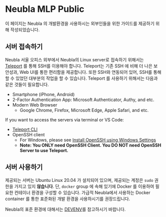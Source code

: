 # Neubla MLP Public

이 페이지는 Neubla 의 개발환경을 사용하시는 외부인들을 위한 가이드를 제공하기 위해 작성되었습니다.

## 서버 접속하기

Neubla 서울 오피스 외부에서 Neubla의 Linux server로 접속하기 위해서는 
[Teleport](https://goteleport.com/) 를 통해 SSH를 이용해야 합니다. 
Teleport는 기존 SSH 에 비해 더 나은 보안성과, Web UI를 통한
편리함을 제공합니다. 또한 SSH와 연동되어 있어, SSH를 통해 할 수 있었던 대부분의
작업을 할 수 있습니다.  Teleport 를 사용하기 위해서는 다음과 같은 것들이
필요합니다.

* Smartphone (iPhone, Android)
* 2-Factor Authentication App: Microsoft Authenticator, Authy, and etc.
* Modern Web Browser
  - Google Chrome, Firefox, Microsoft Edge, Apple Safari, and etc.

If you want to access the servers via terminal or VS Code:

* [Teleport CLI](https://goteleport.com/docs/installation/)
* OpenSSH client
  - For Windows, please see [Install OpenSSH using Windows Settings](https://docs.microsoft.com/en-us/windows-server/administration/openssh/openssh_install_firstuse#install-openssh-using-windows-settings)
  - **Note: You ONLY need OpenSSH Client. You DO NOT need OpenSSH Server to use Teleport.**

## 서버 사용하기 

제공되는 서버는 Ubuntu Linux 20.04 가 설치되어 있으며, 제공되는 계정은
`sudo` 권한을 가지고 있지 **않습니다**. 단, `docker` group 에 속해 있기에 Docker 를 이용하여
필요한 컨테이너 환경을 구성할 수 있습니다. 가급적 Neubla에서 사용하는 
Docker container 를 통한 표준화된 개발 환경을 사용하시기를 권장드립니다.

Neubla의 표준 환경에 대해서는 [DEVENV](./environ/devenv.md)를 참고하시기 바랍니다.
